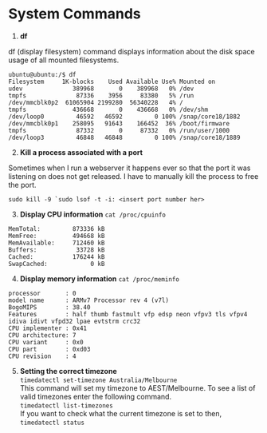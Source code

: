 # System Commands

1. **df**

df (display filesystem) command displays information about the disk space usage of all mounted filesystems.
```
ubuntu@ubuntu:/$ df
Filesystem     1K-blocks    Used Available Use% Mounted on
udev              389968       0    389968   0% /dev
tmpfs              87336    3956     83380   5% /run
/dev/mmcblk0p2  61065904 2199280  56340228   4% /
tmpfs             436668       0    436668   0% /dev/shm
/dev/loop0         46592   46592         0 100% /snap/core18/1882
/dev/mmcblk0p1    258095   91643    166452  36% /boot/firmware
tmpfs              87332       0     87332   0% /run/user/1000
/dev/loop3         46848   46848         0 100% /snap/core18/1889
```
2. **Kill a process associated with a port**

Sometimes when I run a webserver it happens ever so that the port it was listening on does not get released. I have to manually kill the process to free the port. 

```sudo kill -9 `sudo lsof -t -i: <insert port number her> ```

3. **Display CPU information**
```cat /proc/cpuinfo```
```Output:
MemTotal:         873336 kB
MemFree:          494668 kB
MemAvailable:     712460 kB
Buffers:           33728 kB
Cached:           176244 kB
SwapCached:            0 kB
```

4. **Display memory information**
```cat /proc/meminfo```
```Output:
processor       : 0
model name      : ARMv7 Processor rev 4 (v7l)
BogoMIPS        : 38.40
Features        : half thumb fastmult vfp edsp neon vfpv3 tls vfpv4 idiva idivt vfpd32 lpae evtstrm crc32
CPU implementer : 0x41
CPU architecture: 7
CPU variant     : 0x0
CPU part        : 0xd03
CPU revision    : 4
```

5. **Setting the correct timezone**</br>
```timedatectl set-timezone Australia/Melbourne```</br>
This command will set my timezone to AEST/Melbourne. To see a list of valid timezones enter the following command.</br>
```timedatectl list-timezones```</br>
If you want to check what the current timezone is set to then,</br>
```timedatectl status```</br>
